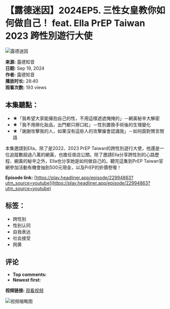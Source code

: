 # 【露德迷因】2024EP5. 三性女皇教你如何做自己！ feat. Ella PrEP Taiwan 2023 跨性別遊行大使

![露德迷因](https://yt3.ggpht.com/tBG6L9juRoSWFphlBnJLj1xrmhGuZUo2EutagQHuqWj-fpyNPZi6lXDTvOneChtHeFr9gE-i=s48-c-k-c0x00ffffff-no-rj)

**来源:** 露德知音  
**日期:** Sep 19, 2024  
**作者:** 露德知音  
**播放时长:** 28:40  
**观看次数:** 193 views

## 本集聽點：
- ★「我希望大家能擁抱自己的性，不用這樣遮遮掩掩的」－網黃秘辛大解密
- ★「我不用擦化妝品，出門都只擦口紅」－性別置換手術後的生理變化
- ★「謝謝攻擊我的人，如果沒有這些人的攻擊誰會認識我」－如何面對閒言閒語

本集邀請到Ella，除了是2022、2023 PrEP Taiwan的跨性別遊行大使，他還是一位追蹤數超過八萬的網黃，也擔任夜店公關。除了邀請Ella分享跨性別的心路歷程、網黃的秘辛之外，Ella也分享她是如何做自己的。聽完這集到PrEP Taiwan官網參加活動有機會抽到500元現金，以及PrEP的折價卷喔！ 

**Episode link:** [https://play.headliner.app/episode/22994863?utm_source=youtube](https://play.headliner.app/episode/22994863?utm_source=youtube)

## 标签：
- 跨性别
- 性别认同
- 自我表达
- 社会接受
- 网黄

## 评论
- **Top comments:** 
- **Newest first:** 

**视频链接:** [观看视频](https://www.youtube.com/watch?v=POr_4FiUk80)

![视频缩略图](https://i.ytimg.com/vi/POr_4FiUk80/hqdefault.jpg?sqp=-oaymwFACKgBEF5IWvKriqkDMwgBFQAAiEIYAdgBAeIBCggYEAIYBjgBQAHwAQH4Af4JgALQBYoCDAgAEAEYWCBAKHIwDw==&rs=AOn4CLBjAMghXSr9JcXxvQ0yxBE0hLaplg)